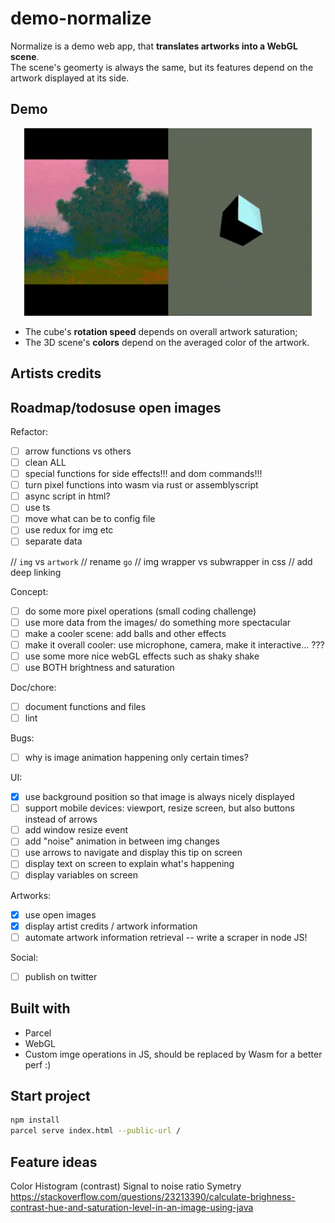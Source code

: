 # demo-normalize

Normalize is a demo web app, that **translates artworks into a WebGL scene**.  
The scene's geomerty is always the same, but its features depend on the artwork displayed at its side.

## Demo
<p align="center">
<img width="460" height="300" src="https://raw.githubusercontent.com/maudnals/demo-normalize/49012eecbb96275fca056bcb259be0e034c34813/doc/demo.gif">
</p>

* The cube's **rotation speed** depends on overall artwork saturation;
* The 3D scene's **colors** depend on the averaged color of the artwork.  

## Artists credits

## Roadmap/todosuse open images

Refactor:

* [ ] arrow functions vs others
* [ ] clean ALL
* [ ] special functions for side effects!!! and dom commands!!!
* [ ] turn pixel functions into wasm via rust or assemblyscript
* [ ] async script in html?
* [ ] use ts
* [ ] move what can be to config file
* [ ] use redux for img etc
* [ ] separate data

// `img` vs `artwork`
// rename `go`
// img wrapper vs subwrapper in css
// add deep linking

Concept:

* [ ] do some more pixel operations (small coding challenge)
* [ ] use more data from the images/ do something more spectacular 
* [ ] make a cooler scene: add balls and other effects
* [ ] make it overall cooler: use microphone, camera, make it interactive... ???
* [ ] use some more nice webGL effects such as shaky shake
* [ ] use BOTH brightness and saturation

Doc/chore:

* [ ] document functions and files
* [ ] lint

Bugs:

* [ ] why is image animation happening only certain times?

UI:

* [x] use background position so that image is always nicely displayed
* [ ] support mobile devices: viewport, resize screen, but also buttons instead of arrows
* [ ] add window resize event
* [ ] add "noise" animation in between img changes
* [ ] use arrows to navigate and display this tip on screen
* [ ] display text on screen to explain what's happening
* [ ] display variables on screen

Artworks:

* [x] use open images
* [x] display artist credits  / artwork information
* [ ] automate artwork information retrieval -- write a scraper in node JS!

Social:

* [ ] publish on twitter

## Built with

* Parcel
* WebGL
* Custom imge operations in JS, should be replaced by Wasm for a better perf :)

## Start project

```bash
npm install
parcel serve index.html --public-url /
```

## Feature ideas

Color
Histogram (contrast)
Signal to noise ratio
Symetry
https://stackoverflow.com/questions/23213390/calculate-brighness-contrast-hue-and-saturation-level-in-an-image-using-java
